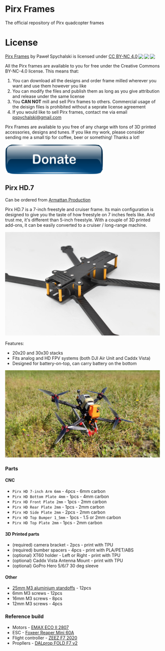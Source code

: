 # Pirx Frames
The official repository of Pirx quadcopter frames

# License

<p xmlns:cc="http://creativecommons.org/ns#" xmlns:dct="http://purl.org/dc/terms/"><a property="dct:title" rel="cc:attributionURL" href="https://github.com/DzikuVx/pirx-frames">Pirx Frames</a> by <span property="cc:attributionName">Paweł Spychalski</span> is licensed under <a href="http://creativecommons.org/licenses/by-nc/4.0/?ref=chooser-v1" target="_blank" rel="license noopener noreferrer" style="display:inline-block;">CC BY-NC 4.0<img style="height:22px!important;margin-left:3px;vertical-align:text-bottom;" src="https://mirrors.creativecommons.org/presskit/icons/cc.svg?ref=chooser-v1"><img style="height:22px!important;margin-left:3px;vertical-align:text-bottom;" src="https://mirrors.creativecommons.org/presskit/icons/by.svg?ref=chooser-v1"><img style="height:22px!important;margin-left:3px;vertical-align:text-bottom;" src="https://mirrors.creativecommons.org/presskit/icons/nc.svg?ref=chooser-v1"></a></p>

All the Pirx frames are available to you for free under the Creative Commons BY-NC-4.0 license. This means that:
1. You can download all the designs and order frame milled wherever you want and use them however you like
1. You can modify the files and publish them as long as you give attribution and release under the same license
1. You **CAN NOT** mill and sell Pirx frames to others. Commercial usage of the deisign files is prohibited without a seprate license agreement
1. If you would like to sell Pirx frames, contact me via email 
<a href="mailto:pspychalski@gmail.com">pspychalski@gmail.com</a>

Pirx Frames are available to you free of any charge with tons of 3D printed accessories, designs and tunes. If you like my work, please consider sending me a small tip for coffee, beer or something! Thanks a lot!

[![PayPal Donate](assets/donate.png)](https://paypal.me/pawelspychalski)

## Pirx HD.7

Can be ordered from [Armattan Production](https://armattanproductions.com/pages/kit_detail/2927)

Pirx HD.7 is a 7-inch freestyle and cruiser frame. Its main configuration is designed to give you the taste of how freestyle on 7 inches feels like. And trust me, it's different than 5-inch freestyle. With a couple of 3D printed add-ons, it can be easily converted to a cruiser / long-range machine.

![Pirx HD.7](assets/pirx-hd-7-02.jpg)

Features:
* 20x20 and 30x30 stacks
* Fits analog and HD FPV systems (both DJI Air Unit and Caddx Vista)
* Designed for battery-on-top, can carry battery on the bottom

![Pirx HD.7](assets/pirx-hd-7-01.jpg)

### Parts

#### CNC

* `Pirx HD 7-inch Arm 6mm` - 4pcs - 6mm carbon
* `Pirx HD Bottom Plate 4mm` - 1pcs - 4mm carbon
* `Pirx HD Front Plate 2mm` - 1pcs - 2mm carbon
* `Pirx HD Rear Plate 2mm` - 1pcs - 2mm carbon
* `Pirx HD Side Plate 2mm` - 2pcs - 2mm carbon
* `Pirx HD Top Bumper 1_5mm` - 1pcs - 1.5 or 2mm carbon
* `Pirx HD Top Plate 2mm` - 1pcs - 2mm carbon

#### 3D Printed parts

* (required) camera bracket - 2pcs - print with TPU 
* (required) bumber spacers - 4pcs - print with PLA/PET/ABS
* (optional) XT60 holder - Left or Right - print with TPU
* (optional) Caddx Vista Antenna Mount - print with TPU
* (optional) GoPro Hero 5/6/7 30 deg sleeve

#### Other

* [25mm M3 aluminium standoffs](https://bit.ly/3v1vFDE) - 12pcs
* 6mm M3 screws - 12pcs
* 16mm M3 screws - 8pcs
* 12mm M3 screws - 4pcs

### Reference build

* Motors - [EMAX ECO II 2807](https://bit.ly/3g3g0Qh)
* ESC - [Foxeer Reaper Mini 60A](https://bit.ly/2QaBWy2)
* Flight controller - [ZEEZ F7 2020](https://bit.ly/3uD8srp)
* Propllers - [DALprop FOLD F7 v2](https://bit.ly/3ikpE2b) 